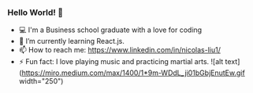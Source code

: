 ### Hello World! 👋
- 💻 I'm a Business school graduate with a love for coding
- 🌱 I’m currently learning React.js.
- 📫 How to reach me: https://www.linkedin.com/in/nicolas-liu1/
- ⚡ Fun fact: I love playing music and practicing martial arts.
![alt text](https://miro.medium.com/max/1400/1*9m-WDdL_ji01bGbjEnutEw.gif width="250")
